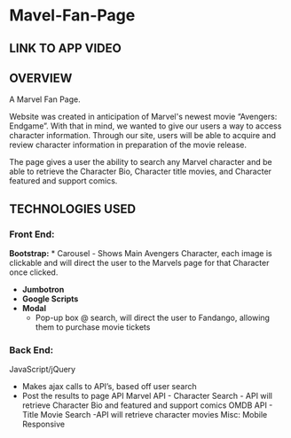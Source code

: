 # Mavel-Fan-Page

## **LINK TO APP VIDEO**

## **OVERVIEW**

A Marvel Fan Page.

Website was created in anticipation of Marvel's newest movie “Avengers: Endgame”.
With that in mind, we wanted to give our users a way to access character information. 
Through our site, users will be able to acquire and review character information in preparation of the movie release.

The page gives a user the ability to search any Marvel character and be able to retrieve the Character Bio, Character title movies, and Character featured and support comics. 


## **TECHNOLOGIES USED**

### **Front End:**
**Bootstrap:**
    * Carousel
        - Shows Main Avengers Character, each image is clickable and will direct the user to the Marvels page for that Character once clicked.  
* **Jumbotron**
* **Google Scripts**
* **Modal**
    - Pop-up box @ search, will direct the user to Fandango, allowing them to purchase movie tickets

### **Back End:**
JavaScript/jQuery
- Makes ajax calls to API’s, based off user search 
- Post the results to page 
API
Marvel API -  Character Search
			- API will retrieve Character Bio and featured and support comics
OMDB API - Title Movie Search
    			-API will retrieve character  movies 
Misc:
Mobile Responsive

